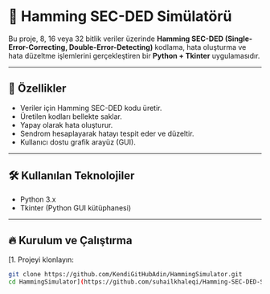 # 📄 Hamming SEC-DED Simülatörü

Bu proje, 8, 16 veya 32 bitlik veriler üzerinde **Hamming SEC-DED (Single-Error-Correcting, Double-Error-Detecting)** kodlama, hata oluşturma ve hata düzeltme işlemlerini gerçekleştiren bir **Python + Tkinter** uygulamasıdır.

---

## 🎯 Özellikler
- Veriler için Hamming SEC-DED kodu üretir.
- Üretilen kodları bellekte saklar.
- Yapay olarak hata oluşturur.
- Sendrom hesaplayarak hatayı tespit eder ve düzeltir.
- Kullanıcı dostu grafik arayüz (GUI).

---

## 🛠 Kullanılan Teknolojiler
- Python 3.x
- Tkinter (Python GUI kütüphanesi)

---

## 🔥 Kurulum ve Çalıştırma

[1. Projeyi klonlayın:
   ```bash
   git clone https://github.com/KendiGitHubAdin/HammingSimulator.git
   cd HammingSimulator](https://github.com/suhailkhaleqi/Hamming-SEC-DED-Simulator.git)
